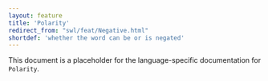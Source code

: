 ```yaml
---
layout: feature
title: 'Polarity'
redirect_from: "swl/feat/Negative.html"
shortdef: 'whether the word can be or is negated'
---
```


This document is a placeholder for the language-specific documentation
for `Polarity`.
